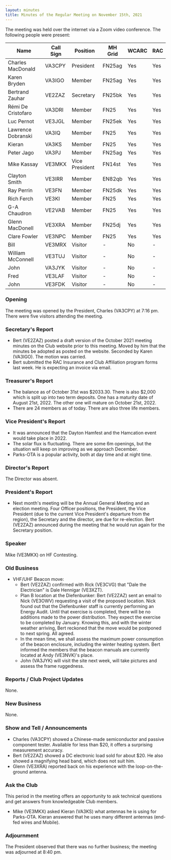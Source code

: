 ```yaml
---
layout: minutes
title: Minutes of the Regular Meeting on November 15th, 2021
---
```

The meeting was held over the internet via a Zoom video conference.
The following people were present:

| Name                   | Call Sign  | Position         | MH Grid | WCARC | RAC |
|------------------------|------------|------------------|---------|-------|-----|
| Charles MacDonald      | VA3CPY     | President        | FN25ag  | Yes   | Yes |
| Karen Bryden           | VA3IGO     | Member           | FN25ag  | Yes   | Yes |
| Bertrand Zauhar        | VE2ZAZ     | Secretary        | FN25bk  | Yes   | Yes |
| Rémi De Cristofaro     | VA3DRI     | Member           | FN25    | Yes   | Yes |
| Luc Pernot             | VE3JGL     | Member           | FN25ek  | Yes   | Yes |
| Lawrence Dobranski     | VA3IQ      | Member           | FN25    | Yes   | Yes |
| Kieran                 | VA3KS      | Member           | FN25    | Yes   | Yes |
| Peter Jago             | VA3PJ      | Member           | FN25ag  | Yes   | Yes |
| Mike Kassay            | VE3MKX     | Vice President   | FN14st  | Yes   | Yes |
| Clayton Smith          | VE3IRR     | Member           | EN82qb  | Yes   | Yes |
| Ray Perrin             | VE3FN      | Member           | FN25dk  | Yes   | Yes |
| Rich Ferch             | VE3KI      | Member           | FN25    | Yes   | Yes |
| G-A Chaudron           | VE2VAB     | Member           | FN25    | Yes   | Yes |
| Glenn MacDonell        | VE3XRA     | Member           | FN25dj  | Yes   | Yes |
| Clare Fowler           | VE3NPC     | Member           | FN25    | Yes   | Yes |
| Bill                   | VE3MRX     | Visitor          |   -     | No    |  -  |
| William McConnell      | VE3TUJ     | Visitor          |   -     | No    |  -  |
| John                   | VA3JYK     | Visitor          |   -     | No    |  -  |
| Fred                   | VE3LAF     | Visitor          |   -     | No    |  -  |
| John                   | VE3FDK     | Visitor          |   -     | No    |  -  |


### Opening

The meeting was opened by the President, Charles (VA3CPY) at 7:16 pm.
There were five visitors attending the meeting.

### Secretary's Report

- Bert (VE2ZAZ) posted a draft version of the October 2021 meeting minutes on the Club website prior to this meeting. Moved by him that the minutes be adopted as posted on the website. Seconded by Karen (VA3IGO). The motion was carried.
- Bert submitted the RAC Insurance and Club Affiliation program forms last week. He is expecting an invoice via email.

### Treasurer's Report

- The balance as of October 31st was $2033.30. There is also $2,000 which is split up into two term deposits. One has a maturity date of August 21st, 2022. The other one will mature on October 21st, 2022.
- There are 24 members as of today. There are also three life members.

### Vice President's Report

- It was announced that the Dayton Hamfest and the Hamcation event would take place in 2022.
- The solar flux is fluctuating. There are some 6m openings, but the situation will keep on improving as we approach December.
- Parks-OTA is a popular activity, both at day time and at night time.

### Director's Report

The Director was absent.

### President's Report

- Next month's meeting will be the Annual General Meeting and an election meeting. Four Officer positions, the President, the Vice President (due to the current Vice President's departure from the region), the Secretary and the director, are due for re-election. Bert (VE2ZAZ) announced during the meeting that he would run again for the Secretary position.

### Speaker

Mike (VE3MKX) on HF Contesting.

### Old Business

- VHF/UHF Beacon move:
  - Bert (VE2ZAZ) confirmed with Rick (VE3CVG) that "Dale the Electrician" is Dale Hennigar (VE3XZT).
  - Plan B location at the Diefenbunker: Bert (VE2ZAZ) sent an email to Nick (VE3OWV) requesting a visit of the proposed location. Nick found out that the Diefenbunker staff is currently performing an Energy Audit. Until that exercise is completed, there will be no additions made to the power distribution. They expect the exercise to be completed by January. Knowing this, and with the winter weather arriving, Bert reckoned that the move would be postponed to next spring. All agreed.
  - In the mean time, we shall assess the maximum power consumption of the beacon enclosure, including the winter heating system.
Bert informed the members that the beacon manuals are currently located at Andy (VE3NVK)'s place.
  - John (VA3JYK) will visit the site next week, will take pictures and assess the frame ruggedness.

### Reports / Club Project Updates

None.

### New Business

None.

### Show and Tell / Announcements

- Charles (VA3CPY) showed a Chinese-made semiconductor and passive component tester. Available for less than $20, it offers a surprising measurement accuracy.
- Bert (VE2ZAZ) showed a DC electronic load sold for about $20. He also showed a magnifying head band, which does not suit him.
- Glenn (VE3XRA) reported back on his experience with the loop-on-the-ground antenna.

### Ask the Club

This period in the meeting offers an opportunity to ask technical questions and get answers from knowledgeable Club members.
- Mike (VE3MKX) asked Kieran (VA3KS) what antennas he is using for Parks-OTA. Kieran answered that he uses many different antennas (end-fed wires and Mobile).

### Adjournment

The President observed that there was no further business; the meeting was adjourned at 8:40 pm.
